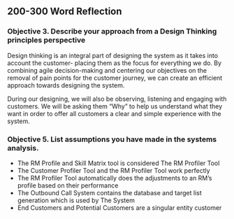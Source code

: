 ## 200-300 Word Reflection

### Objective 3. Describe your approach from a Design Thinking principles perspective
Design thinking is an integral part of designing the system as it takes into account the customer- placing them as the focus for everything we do. By combining agile decision-making and centering our objectives on the removal of pain points for the customer journey, we can create an efficient approach towards designing the system. 

During our designing, we will also be observing, listening and engaging with customers. We will be asking them “Why” to help us understand what they want in order to offer all customers a clear and simple experience with the system.


### Objective 5. List assumptions you have made in the systems analysis. 
* The RM Profile and Skill Matrix tool is considered The RM Profiler Tool
* The Customer Profiler Tool and the RM Profiler Tool work perfectly
* The RM Profiler Tool automatically does the adjustments to an RM’s profile based on their performance
* The Outbound Call System contains the database and target list generation which is used by The System
* End Customers and Potential Customers are a singular entity customer

